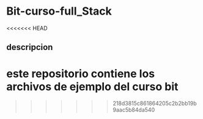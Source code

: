 # Bit-curso-full_Stack
<<<<<<< HEAD
## descripcion
este repositorio contiene los archivos de ejemplo del curso bit 
=======

>>>>>>> 218d3815c861864205c2b2bb19b9aac5b84da540
